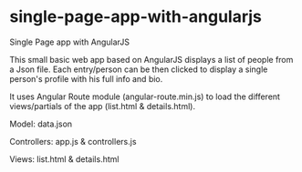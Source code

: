 single-page-app-with-angularjs
==============================

Single Page app with AngularJS

This small basic web app based on AngularJS displays a list of people from a Json file. 
Each entry/person can be then clicked to display a single person's profile with his full info and bio.

It uses Angular Route module (angular-route.min.js) to load the different views/partials of the app (list.html & details.html).

Model: data.json

Controllers: app.js & controllers.js

Views: list.html & details.html
